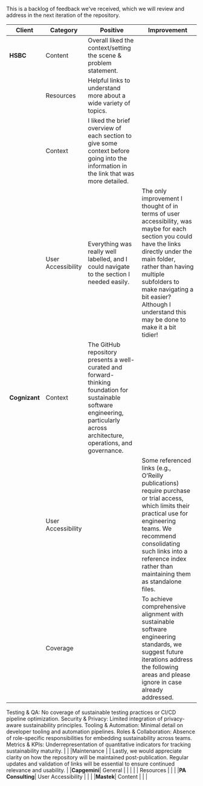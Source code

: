 This is a backlog of feedback we've received, which we will review and address in the next iteration of the repository.

|Client               | Category          | Positive     | Improvement      |
|------------------------|-------------------|--------------|------------------|
|**HSBC** | Content | Overall liked the context/setting the scene & problem statement. |  |  
| | Resources | Helpful links to understand more about a wide variety of topics. |  | 
| |  Context | I liked the brief overview of each section to give some context before going into the information in the link that was more detailed.|  |  
| | User Accessibility | Everything was really well labelled, and I could navigate to the section I needed easily. |The only improvement I thought of in terms of user accessibility, was maybe for each section you could have the links directly under the main folder, rather than having multiple subfolders to make navigating a bit easier? Although I understand this may be done to make it a bit tidier! | |
|**Cognizant**| Context | The GitHub repository presents a well-curated and forward-thinking foundation for sustainable software engineering, particularly across architecture, operations, and governance. |  | 
| | User Accessibility |  | Some referenced links (e.g., O’Reilly publications) require purchase or trial access, which limits their practical use for engineering teams. We recommend consolidating such links into a reference index rather than maintaining them as standalone files. | 
| | Coverage |  | To achieve comprehensive alignment with sustainable software engineering standards, we suggest future iterations address the following areas and please ignore in case already addressed. 
Testing & QA: No coverage of sustainable testing practices or CI/CD pipeline optimization.
Security & Privacy: Limited integration of privacy-aware sustainability principles.
Tooling & Automation: Minimal detail on developer tooling and automation pipelines.
Roles & Collaboration: Absence of role-specific responsibilities for embedding sustainability across teams.
Metrics & KPIs: Underrepresentation of quantitative indicators for tracking sustainability maturity.
| 
| |Maintenance |  | Lastly, we would appreciate clarity on how the repository will be maintained post-publication. Regular updates and validation of links will be essential to ensure continued relevance and  usability. | 
|**Capgemini**| General |  |  | 
|  | Resources |  |  | 
|**PA Consulting**| User Accessibility |  |  | 
|**Mastek**| Content |  |  | 


